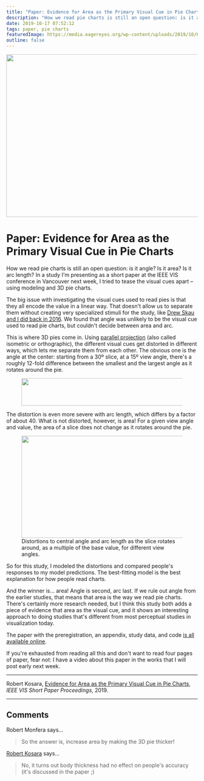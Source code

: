 ```yaml
---
title: "Paper: Evidence for Area as the Primary Visual Cue in Pie Charts"
description: "How we read pie charts is still an open question: is it angle? Is it area? Is it arc length? In a study I'm presenting as a short paper at the IEEE VIS conference in Vancouver next week, I tried to tease the visual cues apart – using modeling and 3D pie charts."
date: 2019-10-17 07:52:12
tags: paper, pie charts
featuredImage: https://media.eagereyes.org/wp-content/uploads/2019/10/Kosara-VISShort-2019.png
outline: false
---
```


<p align="center"><img src="https://media.eagereyes.org/wp-content/uploads/2019/10/Kosara-VISShort-2019.png" width="660" height="427" /></p>

# Paper: Evidence for Area as the Primary Visual Cue in Pie Charts

How we read pie charts is still an open question: is it angle? Is it area? Is it arc length? In a study I'm presenting as a short paper at the IEEE VIS conference in Vancouver next week, I tried to tease the visual cues apart – using modeling and 3D pie charts.

The big issue with investigating the visual cues used to read pies is that they all encode the value in a linear way. That doesn't allow us to separate them without creating very specialized stimuli for the study, like <a href="/papers/a-pair-of-pie-chart-papers">Drew Skau and I did back in 2016</a>. We found that angle was unlikely to be the visual cue used to read pie charts, but couldn't decide between area and arc.

This is where 3D pies come in. Using <a href="https://en.wikipedia.org/wiki/Parallel_projection">parallel projection</a> (also called isometric or orthographic), the different visual cues get distorted in different ways, which lets me separate them from each other. The obvious one is the angle at the center: starting from a 30º slice, at a 15º view angle, there's a roughly 12-fold difference between the smallest and the largest angle as it rotates around the pie.

<figure class="wp-block-image"><img src="https://media.eagereyes.org/wp-content/uploads/2019/10/3d-pies.png" alt="" class="wp-image-12411" width="660" height="72" /></figure>

The distortion is even more severe with arc length, which differs by a factor of about 40. What is not distorted, however, is area! For a given view angle and value, the area of a slice does not change as it rotates around the pie.

<figure class="wp-block-image"><img src="https://media.eagereyes.org/wp-content/uploads/2019/10/pie-distortions.png" alt="" class="wp-image-12412" width="660" height="268" /><figcaption>Distortions to central angle and arc length as the slice rotates around, as a multiple of the base value, for different view angles.</figcaption></figure>

So for this study, I modeled the distortions and compared people's responses to my model predictions. The best-fitting model is the best explanation for how people read charts.

And the winner is… area! Angle is second, arc last. If we rule out angle from the earlier studies, that means that area is the way we read pie charts. There's certainly more research needed, but I think this study both adds a piece of evidence that area as the visual cue, and it shows an interesting approach to doing studies that's different from most perceptual studies in visualization today.

The paper with the preregistration, an appendix, study data, and code <a href="https://osf.io/7y842/">is all available online</a>.

If you're exhausted from reading all this and don't want to read four pages of paper, fear not: I have a video about this paper in the works that I will post early next week.

<hr class="wp-block-separator"/>

Robert Kosara, <a href="/publications/Kosara-VISShort-2019">Evidence for Area as the Primary Visual Cue in Pie Charts</a>, <em>IEEE VIS Short Paper Proceedings</em>, 2019.


<PostedBy />


<aside class="comments">

---
## Comments

Robert Monfera says…
>	So the answer is, increase area by making the 3D pie thicker!

<a href="/about" rel="nofollow noopener" target="_blank">Robert Kosara</a> says…
>	No, it turns out body thickness had no effect on people's accuracy (it's discussed in the paper ;)

</aside>

